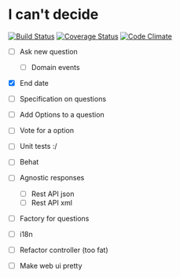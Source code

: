 # I can't decide

[![Build Status](https://travis-ci.org/gbprod/icantdecide.svg?branch=master)](https://travis-ci.org/gbprod/icantdecide)
[![Coverage Status](https://coveralls.io/repos/github/gbprod/icantdecide/badge.svg?branch=master)](https://coveralls.io/github/gbprod/icantdecide?branch=master)
[![Code Climate](https://codeclimate.com/github/gbprod/icantdecide/badges/gpa.svg)](https://codeclimate.com/github/gbprod/icantdecide)

 * [ ] Ask new question
    * [ ] Domain events
 * [x] End date 
 * [ ] Specification on questions

 * [ ] Add Options to a question
 * [ ] Vote for a option
 * [ ] Unit tests :/
 * [ ] Behat
 * [ ] Agnostic responses
    * [ ] Rest API json
    * [ ] Rest API xml
 * [ ] Factory for questions
 * [ ] i18n
 * [ ] Refactor controller (too fat)
 * [ ] Make web ui pretty
